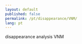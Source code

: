 ```yaml
---
layout: default
published: false
permalink: /pt/disappearance/VNM/
lang: pt
---
```


disappearance analysis VNM
